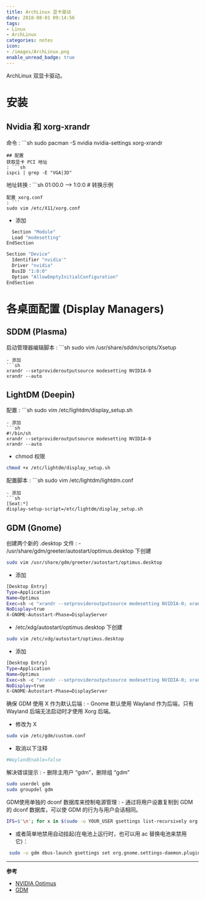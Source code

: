 ```yaml
---
title: ArchLinux 显卡驱动
date: 2018-08-01 09:14:56
tags:
- Linux
- ArchLinux
categories: notes
icon:
- /images/ArchLinux.png
enable_unread_badge: true
---
```

ArchLinux 双显卡驱动。
# 安装
## Nvidia 和 xorg-xrandr
命令
: ```sh
sudo pacman -S nvidia nvidia-settings xorg-xrandr
  ```
## 配置
获取显卡 PCI 地址
: ```sh
  ispci | grep -E "VGA|3D"
  ```
地址转换
: ```sh
  01:00.0 --> 1:0:0 # 转换示例
  ```
配置 xorg.conf
: ```
  sudo vim /etc/X11/xorg.conf
  ```
  - 添加
  ```sh
    Section "Module"
  	Load "modesetting"
  EndSection

  Section "Device"
  	Identifier "nvidia'"
  	Driver "nvidia"
  	BusID "1:0:0"
  	Option "AllowEmptyInitialConfiguration"
  EndSection
  ```
# 各桌面配置 (Display Managers)
## SDDM (Plasma)
启动管理器编辑脚本
: ```sh
sudo vim /usr/share/sddm/scripts/Xsetup
  ```
  - 添加
  ```sh
  xrandr --setprovideroutputsource modesetting NVIDIA-0
  xrandr --auto
  ```
## LightDM (Deepin)
配置
: ```sh
  sudo vim /etc/lightdm/display_setup.sh
  ```
  - 添加
  ```sh
  #!/bin/sh
  xrandr --setprovideroutputsource modesetting NVIDIA-0
  xrandr --auto
  ```
  - chmod 权限
  ```sh
  chmod +x /etc/lightdm/display_setup.sh
  ```
配置脚本
: ```sh
  sudo vim /etc/lightdm/lightdm.conf
  ```
  - 添加
  ```sh
  [Seat:*]
  display-setup-script=/etc/lightdm/display_setup.sh
  ```
## GDM (Gnome)
创建两个新的 .desktop 文件
: - /usr/share/gdm/greeter/autostart/optimus.desktop 下创建
  ```sh
  sudo vim /usr/share/gdm/greeter/autostart/optimus.desktop
  ```
  - 添加
  ```sh
  [Desktop Entry]
  Type=Application
  Name=Optimus
  Exec=sh -c "xrandr --setprovideroutputsource modesetting NVIDIA-0; xrandr --auto"
  NoDisplay=true
  X-GNOME-Autostart-Phase=DisplayServer
  ```
  - /etc/xdg/autostart/optimus.desktop 下创建
  ```sh
  sudo vim /etc/xdg/autostart/optimus.desktop
  ```
  - 添加
  ```sh
  [Desktop Entry]
  Type=Application
  Name=Optimus
  Exec=sh -c "xrandr --setprovideroutputsource modesetting NVIDIA-0; xrandr --auto"
  NoDisplay=true
  X-GNOME-Autostart-Phase=DisplayServer
  ```
确保 GDM 使用 X 作为默认后端
: - Gnome 默认使用 Wayland 作为后端，只有 Wayland 后端无法启动时才使用 Xorg 后端。
   - 修改为 X
   ```sh
   sudo vim /etc/gdm/custom.conf
   ```
   - 取消以下注释
   ```sh
   #WaylandEnable=false
   ```
解决错误提示
: - 删除主用户 “gdm”，删除组 “gdm”
  ```sh
  sudo userdel gdm
  sudo groupdel gdm
  ```
GDM使用单独的 dconf 数据库来控制电源管理
: - 通过将用户设置复制到 GDM 的 dconf 数据库，可以使 GDM 的行为与用户会话相同。
  ```sh
  IFS=$'\n'; for x in $(sudo -u YOUR_USER gsettings list-recursively org.gnome.settings-daemon.plugins.power); do eval "sudo -u gdm dbus-launch gsettings set $x"; done; unset IFS
  ```
  - 或者简单地禁用自动挂起(在电池上运行时，也可以用 ac 替换电池来禁用它)：
  ```sh
   sudo -u gdm dbus-launch gsettings set org.gnome.settings-daemon.plugins.power sleep-inactive-ac-type 'nothing'
   ```
---
**参考**
- [NVIDIA Optimus](https://wiki.archlinux.org/index.php/NVIDIA_Optimus#Display_Managers)
- [GDM](https://wiki.archlinux.org/index.php/GDM#Use_Xorg_backend)
